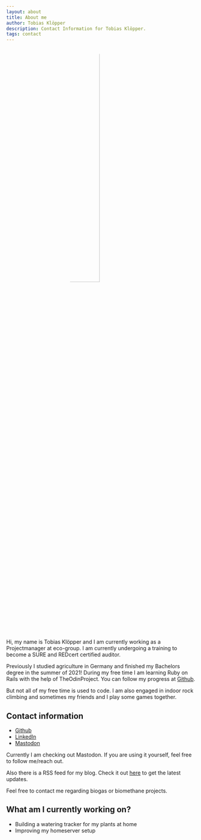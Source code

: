 ```yaml
---
layout: about
title: About me
author: Tobias Klöpper
description: Contact Information for Tobias Klöpper.
tags: contact
---
```

<style>
  img {
    border-radius: 50%;
    width: 40%;
    margin-left: 12em;
  }
</style>

<img src="https://avatars.githubusercontent.com/u/37114020?s=460&u=4d138f07b6d7214db31244226181ba42bc2388e7&v=4" alt="Tobias Klöppers Foto">

Hi, my name is Tobias Klöpper and I am currently working as a Projectmanager at eco-group. I am currently undergoing a training to become a SURE and REDcert certified auditor.

Previously I studied agriculture in Germany and finished my Bachelors degree in the summer of 2021! During my free time I am learning Ruby on Rails with the help of TheOdinProject. You can follow my progress at [Github](https://github.com/Friendscover).

But not all of my free time is used to code. I am also engaged in indoor rock climbing and sometimes my friends and I play some games together. 

## Contact information
- [Github](https://github.com/Friendscover)
- [LinkedIn](https://www.linkedin.com/in/tobias-kl%C3%B6pper-b054701ba/) 
- [Mastodon](https://mastodon.social/@friendscover)

Currently I am checking out Mastodon. If you are using it yourself, feel free to follow me/reach out.

Also there is a RSS feed for my blog. Check it out [here](https://tobiaskloepper.de/feed.xml) to get the latest updates.

Feel free to contact me regarding biogas or biomethane projects.

## What am I currently working on?
- Building a watering tracker for my plants at home
- Improving my homeserver setup 